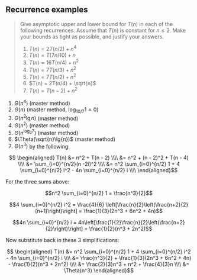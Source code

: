 ## Recurrence examples

> Give asymptotic upper and lower bound for $T(n)$ in each of the following
> recurrences. Assume that $T(n)$ is constant for $n \le 2$. Make your bounds
> as tight as possible, and justify your answers.
>
> 1. $T(n) = 2T(n/2) + n^4$
> 2. $T(n) = T(7n/10) + n$
> 3. $T(n) = 16T(n/4) + n^2$
> 4. $T(n) = 7T(n/3) + n^2$
> 5. $T(n) = 7T(n/2) + n^2$
> 6. $T(n) = 2T(n/4) + \sqrt{n}$
> 7. $T(n) = T(n - 2) + n^2$

1. $\Theta(n^4)$ (master method)
2. $\Theta(n)$ (master method, $\log_{10/7}1 = 0$)
3. $\Theta(n^2\lg{n})$ (master method)
4. $\Theta(n^2)$ (master method)
5. $\Theta(n^{\log_2{7}})$ (master method)
6. $\Theta(\sqrt{n}\lg{n})$ (master method)
7. $\Theta(n^3)$ by the following:

$$ \begin{aligned}
   T(n) &= n^2 + T(n - 2) \\\\
   &= n^2 + (n - 2)^2 + T(n - 4) \\\\
   &= \sum_{i=0}^{n/2}(n -2i)^2 \\\\
   &= n^2 \sum_{i=0}^{n/2} 1 + 4 \sum_{i=0}^{n/2} i^2 - 4n \sum_{i=0}^{n/2} i \\\\
\end{aligned}$$

For the three sums above:

$$n^2 \sum_{i=0}^{n/2} 1 = \frac{n^3}{2}$$

$$4 \sum_{i=0}^{n/2} i^2 = \frac{4}{6} \left[\frac{n}{2}\left(\frac{n+2}{2}(n+1)\right)\right] = \frac{1}{3}(2n^3 + 6n^2 + 4n)$$

$$4n \sum_{i=0}^{n/2} i = 4n\left[\frac{1}{2}\frac{n}{2}\left(\frac{n+2}{2}\right)\right] = \frac{1}{2}(n^3 + 2n^2)$$

Now substitute back in these 3 simplifications:

$$ \begin{aligned}
   T(n) &= n^2 \sum_{i=0}^{n/2} 1 + 4 \sum_{i=0}^{n/2} i^2 - 4n \sum_{i=0}^{n/2} i \\\\
   &= \frac{n^3}{2} + \frac{1}{3}(2n^3 + 6n^2 + 4n) - \frac{1}{2}(n^3 + 2n^2) \\\\
   &= \frac{2}{3}n^3 + n^2 + \frac{4}{3}n \\\\
   &= \Theta(n^3)
\end{aligned}$$
